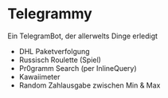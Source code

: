 # Telegrammy
Ein TelegramBot, der allerwelts Dinge erledigt  
- DHL Paketverfolgung  
- Russisch Roulette (Spiel)  
- Pr0gramm Search (per InlineQuery)  
- Kawaiimeter  
- Random Zahlausgabe zwischen Min & Max
